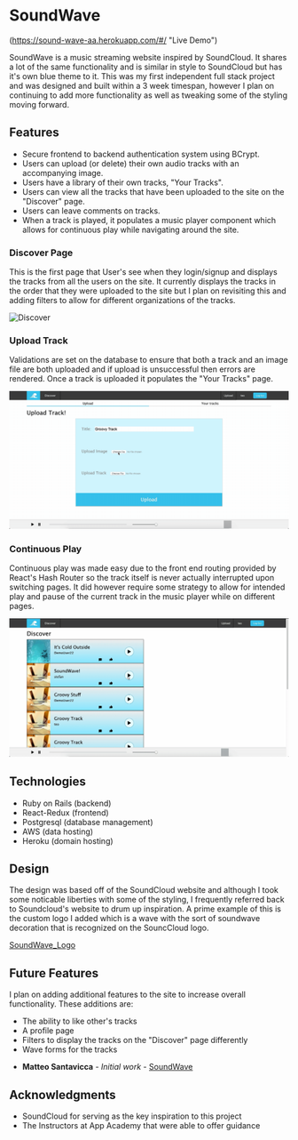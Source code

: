 # SoundWave

(https://sound-wave-aa.herokuapp.com/#/ "Live Demo")

SoundWave is a music streaming website inspired by SoundCloud. It shares a lot of 
the same functionality and is similar in style to SoundCloud but has it's own blue 
theme to it. This was my first independent full stack project and was designed and
built within a 3 week timespan, however I plan on continuing to add
more functionality as well as tweaking some of the styling moving forward. 

## Features

- Secure frontend to backend authentication system using BCrypt.
- Users can upload (or delete) their own audio tracks with an accompanying image.
- Users have a library of their own tracks, "Your Tracks".
- Users can view all the tracks that have been uploaded to the site on the "Discover" page.
- Users can leave comments on tracks.
- When a track is played, it populates a music player component which allows for continuous play while navigating around the site. 

### Discover Page

This is the first page that User's see when they login/signup and displays the tracks from all the users on the site. 
It currently displays the tracks in the order that they were uploaded to the site but I plan on revisiting this and 
adding filters to allow for different organizations of the tracks. 

![Discover](app/assets/gifs/discover_page.gif)

### Upload Track

Validations are set on the database to ensure that both a track and an image file are both 
uploaded and if upload is unsuccessful then errors are rendered. Once a track is uploaded it
populates the "Your Tracks" page. 

![Upload](app/assets/gifs/upload_track.gif)

### Continuous Play

Continuous play was made easy due to the front end routing provided by React's Hash Router so the 
track itself is never actually interrupted upon switching pages. It did however require some strategy to 
allow for intended play and pause of the current track in the music player while on different pages. 

![Continuous_Play](app/assets/gifs/continuous_play.gif)

## Technologies 

- Ruby on Rails (backend)
- React-Redux (frontend)
- Postgresql (database management)
- AWS (data hosting)
- Heroku (domain hosting)

## Design

The design was based off of the SoundCloud website and although I took some noticable liberties 
with some of the styling, I frequently referred back to Soundcloud's website to drum up inspiration.
A prime example of this is the custom logo I added which is a wave with the sort of soundwave 
decoration that is recognized on the SouncCloud logo.

[SoundWave_Logo](app/assets/images/soundwave_logo_img.png)

## Future Features

I plan on adding additional features to the site to increase overall functionality.
These additions are:
 - The ability to like other's tracks
 - A profile page 
 - Filters to display the tracks on the "Discover" page differently
 - Wave forms for the tracks

* **Matteo Santavicca** - *Initial work* - [SoundWave](https://github.com/Tsanta96/soundwave)

## Acknowledgments

* SoundCloud for serving as the key inspiration to this project
* The Instructors at App Academy that were able to offer guidance
